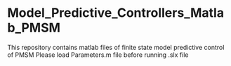 # Model_Predictive_Controllers_Matlab_PMSM
This repository contains matlab files of finite state model predictive control of PMSM
Please load Parameters.m file before running .slx file
